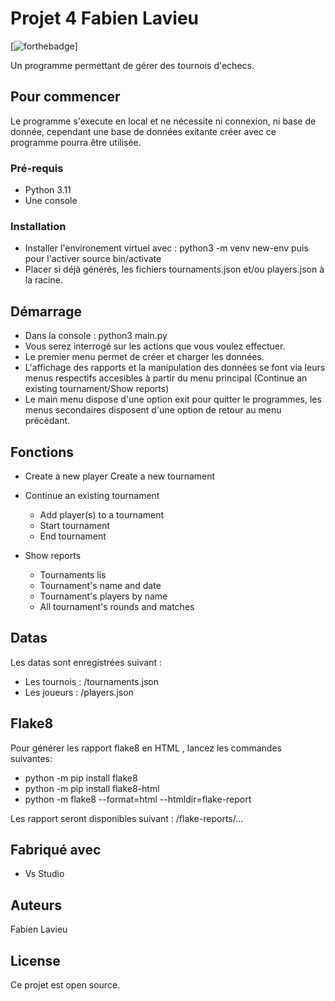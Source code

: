 # Projet 4 Fabien Lavieu


[![forthebadge](http://forthebadge.com/images/badges/built-with-love.svg)]

Un programme permettant de gérer des tournois d'echecs.

## Pour commencer

Le programme s'execute en local et ne nécessite ni connexion, ni base de donnée, cependant une base de données exitante créer avec ce programme pourra être utilisée.


### Pré-requis


- Python 3.11
- Une console


### Installation

- Installer l'environement virtuel avec : python3 -m venv new-env puis pour l'activer source bin/activate
- Placer si déjà générés, les fichiers tournaments.json et/ou players.json à la racine.



## Démarrage

- Dans la console : python3 main.py
- Vous serez interrogé sur les actions que vous voulez effectuer.
- Le premier menu permet de créer et charger les données.
- L'affichage des rapports et la manipulation des données se font via leurs menus respectifs accesibles à partir du menu principal (Continue an existing tournament/Show reports)
- Le main menu dispose d'une option exit pour quitter le programmes, les menus secondaires disposent d'une option de retour au menu précédant.
  
## Fonctions

- Create a new player
  Create a new tournament

- Continue an existing tournament
  - Add player(s) to a tournament
  - Start tournament
  - End tournament
- Show reports
  - Tournaments lis
  - Tournament's name and date
  - Tournament's players by name
  - All tournament's rounds and matches


## Datas

Les datas sont enregistrées suivant :

- Les tournois : /tournaments.json
- Les joueurs : /players.json


## Flake8

Pour générer les rapport flake8 en HTML , lancez les commandes suivantes:

 - python -m pip install flake8
 - python -m pip install flake8-html
 - python -m flake8 --format=html --htmldir=flake-report

Les rapport seront disponibles suivant : /flake-reports/...



## Fabriqué avec


* Vs Studio



## Auteurs

Fabien Lavieu

## License

Ce projet est open source.


